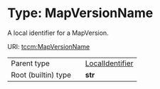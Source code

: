 
# Type: MapVersionName


A local identifier for a MapVersion.

URI: [tccm:MapVersionName](https://hotecosystem.org/tccm/MapVersionName)

|  |  |  |
| --- | --- | --- |
| Parent type | | [LocalIdentifier](types/LocalIdentifier.md) |
| Root (builtin) type | | **str** |
